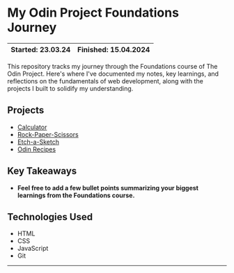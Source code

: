 # My Odin Project Foundations Journey

| Started: 23.03.24 | Finished: 15.04.2024 |
| ----------------- | -------------------- |

This repository tracks my journey through the Foundations course of The Odin Project. Here's where I've documented my notes, key learnings, and reflections on the fundamentals of web development, along with the projects I built to solidify my understanding.

## Projects

- [Calculator](link-to-calculator-project)
- [Rock-Paper-Scissors](link-to-rock-paper-scissors-project)
- [Etch-a-Sketch](link-to-etch-a-sketch-project)
- [Odin Recipes](link-to-odin-recipes-project)

## Key Takeaways

- **Feel free to add a few bullet points summarizing your biggest learnings from the Foundations course.**

## Technologies Used

- HTML
- CSS
- JavaScript
- Git

---
